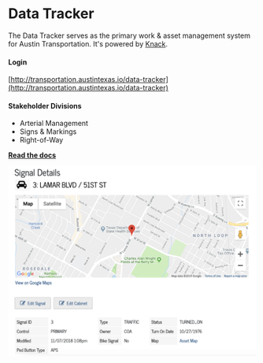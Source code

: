 # Data Tracker
The Data Tracker serves as the primary work & asset management system for Austin Transportation. It's powered by [Knack](http://knack.com).

#### Login

[http://transportation.austintexas.io/data-tracker](http://transportation.austintexas.io/data-tracker)

#### Stakeholder Divisions
- Arterial Management
- Signs & Markings
- Right-of-Way

**[Read the docs](https://github.com/cityofaustin/atd-knack-data-tracker/wiki)**

![signal details](media/data-tracker-signal-screenshot.png)
